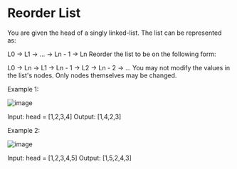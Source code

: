 # Reorder List
You are given the head of a singly linked-list. The list can be represented as:

L0 → L1 → … → Ln - 1 → Ln
Reorder the list to be on the following form:

L0 → Ln → L1 → Ln - 1 → L2 → Ln - 2 → …
You may not modify the values in the list's nodes. Only nodes themselves may be changed.

 

Example 1:

![image](https://github.com/Shubh-Krishna/LeetCode_Q/assets/135266175/e2e54f93-6443-436c-8280-3f4bd91928c1)


Input: head = [1,2,3,4]
Output: [1,4,2,3]


Example 2:

![image](https://github.com/Shubh-Krishna/LeetCode_Q/assets/135266175/1a0f0e00-572e-409e-b725-b135ec702b09)


Input: head = [1,2,3,4,5]
Output: [1,5,2,4,3]
 
